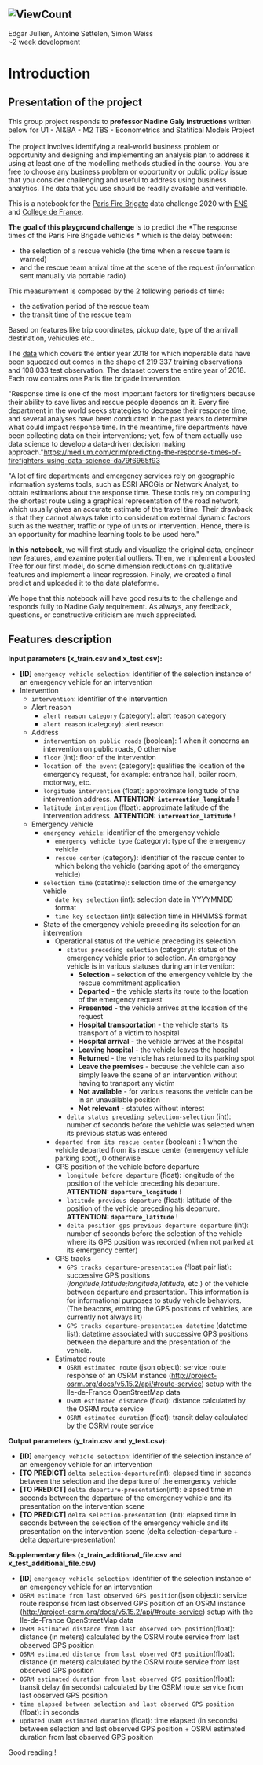 ![ViewCount](https://views.whatilearened.today/views/github/13w13/U1_Predicting_response_times_of_the_Paris_Fire_Brigade_vehicles-.svg?cache=remove)
---
Edgar Jullien, Antoine Settelen, Simon Weiss  
~2 week development


# Introduction

## Presentation of the project

This group project responds to **professor Nadine Galy instructions** written below for U1 - AI&BA - M2 TBS - Econometrics and Statitical Models Project :  
The project involves identifying a real-world business problem or opportunity and designing and implementing an analysis plan to address it using at least one of the modelling methods studied in the course. You are free to choose any business problem or opportunity or public policy issue that you consider challenging and useful to address using business analytics.
The data that you use should be readily available and verifiable.

This is a notebook for the [Paris Fire Brigate](https://paris-fire-brigade.github.io/data-challenge/challenge.html) data challenge 2020 with [ENS](https://challengedata.ens.fr/participants/challenges/21/) and [College de France](https://www.college-de-france.fr/site/stephane-mallat/Challenges-2020.html).


**The goal of this playground challenge** is to predict the *The response times of the Paris Fire Brigade vehicles * which is the delay between:
* the selection of a rescue vehicle (the time when a rescue team is warned) 
* and the rescue team arrival time at the scene of the request (information sent manually via portable radio)

This measurement is composed by the 2 following periods of time: 
* the activation period of the rescue team 
* the transit time of the rescue team

Based on features like trip coordinates, pickup date, type of the arrivall destination, vehicules etc.. 

The [data](https://challengedata.ens.fr/participants/challenges/21/) which covers the entier year 2018 for which inoperable data have been squeezed out comes in the shape of 219 337 training observations and 108 033 test observation. The dataset covers the entire year of 2018. 
Each row contains one Paris fire brigade intervention.

"Response time is one of the most important factors for firefighters because their ability to save lives and rescue people depends on it. Every fire department in the world seeks strategies to decrease their response time, and several analyses have been conducted in the past years to determine what could impact response time. In the meantime, fire departments have been collecting data on their interventions; yet, few of them actually use data science to develop a data-driven decision making approach."https://medium.com/crim/predicting-the-response-times-of-firefighters-using-data-science-da79f6965f93


"A lot of fire departments and emergency services rely on geographic information systems tools, such as ESRI ARCGis or Network Analyst, to obtain estimations about the response time. These tools rely on computing the shortest route using a graphical representation of the road network, which usually gives an accurate estimate of the travel time. Their drawback is that they cannot always take into consideration external dynamic factors such as the weather, traffic or type of units or intervention. Hence, there is an opportunity for machine learning tools to be used here."



**In this notebook**, we will first study and visualize the original data, engineer new features, and examine potential outliers. Then, we implement a boosted Tree for our first model, do some dimension reductions on qualitative features and implement a linear regression. Finaly, we created a final predict and uploaded it to the data plateforme. 

We hope that this notebook will have good results to the challenge and responds fully to Nadine Galy requirement.
As always, any feedback, questions, or constructive criticism are much appreciated.


## Features description


**Input parameters (x_train.csv and x_test.csv):**

* **[ID]** `emergency vehicle selection`: identifier of the selection instance of an emergency vehicle for an intervention
* Intervention
    * `intervention`: identifier of the intervention
    * Alert reason
        * `alert reason category` (category): alert reason category
        * `alert reason` (category): alert reason
    * Address
        * `intervention on public roads` (boolean): 1 when it concerns an intervention on public roads, 0 otherwise
        * `floor` (int): floor of the intervention
        * `location of the event` (category): qualifies the location of the emergency request, for example: entrance hall, boiler room, motorway, etc.
        * `longitude intervention` (float): approximate longitude of the intervention address. **ATTENTION: `intervention_longitude`** !
        * `latitude intervention` (float): approximate latitude of the intervention address. **ATTENTION: `intervention_latitude`** !
    * Emergency vehicle
        * `emergency vehicle`: identifier of the emergency vehicle
            * `emergency vehicle type` (category): type of the emergency vehicle
            * `rescue center` (category): identifier of the rescue center to which belong the vehicle (parking spot of the emergency vehicle)
        * `selection time` (datetime): selection time of the emergency vehicle
            * `date key selection` (int): selection date in YYYYMMDD format
            * `time key selection` (int): selection time in HHMMSS format
        * State of the emergency vehicle preceding its selection for an intervention
            * Operational status of the vehicle preceding its selection
                * `status preceding selection` (category): status of the emergency vehicle prior to selection. An emergency vehicle is in various statuses during an intervention:
                    * **Selection** - selection of the emergency vehicle by the rescue commitment application
                    * **Departed** - the vehicle starts its route to the location of the emergency request
                    * **Presented** - the vehicle arrives at the location of the request
                    * **Hospital transportation** - the vehicle starts its transport of a victim to hospital
                    * **Hospital arrival** - the vehicle arrives at the hospital
                    * **Leaving hospital** - the vehicle leaves the hospital
                    * **Returned** - the vehicle has returned to its parking spot
                    * **Leave the premises** - because the vehicle can also simply leave the scene of an intervention without having to transport any victim
                    * **Not available** - for various reasons the vehicle can be in an unavailable position
                    * **Not relevant** - statutes without interest
                * `delta status preceding selection-selection` (int): number of seconds before the vehicle was selected when its previous status was entered
            * `departed from its rescue center` (boolean) : 1 when the vehicle departed from its rescue center (emergency vehicle parking spot), 0 otherwise
            * GPS position of the vehicle before departure
                * `longitude before departure` (float): longitude of the position of the vehicle preceding his departure. **ATTENTION: `departure_longitude`** !
                * `latitude previous departure` (float): latitude of the position of the vehicle preceding his departure. **ATTENTION: `departure_latitude`** !
                * `delta position gps previous departure-departure` (int): number of seconds before the selection of the vehicle where its GPS position was recorded (when not parked at its emergency center)
            * GPS tracks
                * `GPS tracks departure-presentation` (float pair list): successive GPS positions (*longitude,latitude;longitude,latitude,* etc.) of the vehicle between departure and presentation. This information is for informational purposes to study vehicle behaviors. (The beacons, emitting the GPS positions of vehicles, are currently not always lit)
                * `GPS tracks departure-presentation datetime` (datetime list): datetime associated with successive GPS positions between the departure and the presentation of the vehicle.
            * Estimated route
                * `OSRM estimated route` (json object): service route response of an OSRM instance (http://project-osrm.org/docs/v5.15.2/api/#route-service) setup with the Ile-de-France OpenStreetMap data
                * `OSRM estimated distance` (float): distance calculated by the OSRM route service
                * `OSRM estimated duration` (float): transit delay calculated by the OSRM route service

**Output parameters (y_train.csv and y_test.csv):**

* **[ID]** `emergency vehicle selection`: identifier of the selection instance of an emergency vehicle for an intervention
* **[TO PREDICT]** `delta selection-departure`(int): elapsed time in seconds between the selection and the departure of the emergency vehicle
* **[TO PREDICT]** `delta departure-presentation`(int): elapsed time in seconds between the departure of the emergency vehicle and its presentation on the intervention scene
* **[TO PREDICT]** `delta selection-presentation `(int): elapsed time in seconds between the selection of the emergency vehicle and its presentation on the intervention scene (delta selection-departure + delta departure-presentation)



**Supplementary files (x_train_additional_file.csv and x_test_additional_file.csv)**

* **[ID]** `emergency vehicle selection`: identifier of the selection instance of an emergency vehicle for an intervention
* `OSRM estimate from last observed GPS position`(json object): service route response from last observed GPS position of an OSRM instance (http://project-osrm.org/docs/v5.15.2/api/#route-service) setup with the Ile-de-France OpenStreetMap data
* `OSRM estimated distance from last observed GPS position`(float): distance (in meters) calculated by the OSRM route service from last observed GPS position
* `OSRM estimated distance from last observed GPS position`(float): distance (in meters) calculated by the OSRM route service from last observed GPS position
* `OSRM estimated duration from last observed GPS position`(float): transit delay (in seconds) calculated by the OSRM route service from last observed GPS position
* `time elapsed between selection and last observed GPS position` (float): in seconds
* `updated OSRM estimated duration` (float): time elapsed (in seconds) between selection and last observed GPS position + OSRM estimated duration from last observed GPS position


Good reading ! 
